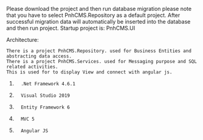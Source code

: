 Please download the project and then run database migration please note that you have to select PnhCMS.Repository as a default project. After successful migration data will automatically be inserted into the database and then run project. Startup project is: PnhCMS.UI

Architecture:

    There is a project PnhCMS.Repository. used for Business Entities and abstracting data access.
    There is a project PnhCMS.Services. used for Messaging purpose and SQL related activities.
    This is used for to display View and connect with angular js.
    
1.       .Net Framework 4.6.1
2.       Visual Studio 2019
3.       Entity Framework 6
4.       MVC 5
5.       Angular JS
